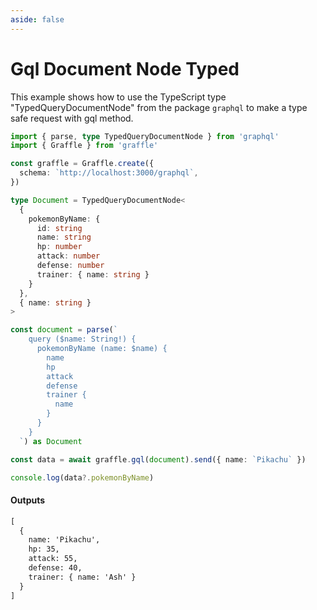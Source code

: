 ```yaml
---
aside: false
---
```


# Gql Document Node Typed

This example shows how to use the TypeScript type "TypedQueryDocumentNode" from the
package `graphql` to make a type safe request with gql method.

<!-- dprint-ignore-start -->
```ts twoslash
import { parse, type TypedQueryDocumentNode } from 'graphql'
import { Graffle } from 'graffle'

const graffle = Graffle.create({
  schema: `http://localhost:3000/graphql`,
})

type Document = TypedQueryDocumentNode<
  {
    pokemonByName: {
      id: string
      name: string
      hp: number
      attack: number
      defense: number
      trainer: { name: string }
    }
  },
  { name: string }
>

const document = parse(`
    query ($name: String!) {
      pokemonByName (name: $name) {
        name
        hp
        attack
        defense
        trainer {
          name
        }
      }
    }
  `) as Document

const data = await graffle.gql(document).send({ name: `Pikachu` })

console.log(data?.pokemonByName)
```
<!-- dprint-ignore-end -->

#### Outputs

<!-- dprint-ignore-start -->
```txt
[
  {
    name: 'Pikachu',
    hp: 35,
    attack: 55,
    defense: 40,
    trainer: { name: 'Ash' }
  }
]
```
<!-- dprint-ignore-end -->
